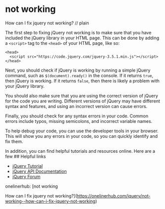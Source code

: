 # not working

How can I fix jquery not working?
// plain

The first step to fixing jQuery not working is to make sure that you have included the jQuery library in your HTML page. This can be done by adding a `<script>` tag to the `<head>` of your HTML page, like so:

```
<head>
  <script src="https://code.jquery.com/jquery-3.5.1.min.js"></script>
</head>
```

Next, you should check if jQuery is working by running a simple jQuery command, such as `$(document).ready()` in the console. If it returns `true`, then jQuery is working. If it returns `false`, then there is likely a problem with your jQuery library.

You should also make sure that you are using the correct version of jQuery for the code you are writing. Different versions of jQuery may have different syntax and features, and using an incorrect version can cause errors.

Finally, you should check for any syntax errors in your code. Common errors include typos, missing semicolons, and incorrect variable names.

To help debug your code, you can use the developer tools in your browser. This will show you any errors in your code, so you can quickly identify and fix them.

In addition, you can find helpful tutorials and resources online. Here are a few ## Helpful links

- [jQuery Tutorial](https://www.w3schools.com/jquery/)
- [jQuery API Documentation](https://api.jquery.com/)
- [jQuery Forum](https://forum.jquery.com/)

onelinerhub: [not working

How can I fix jquery not working?](https://onelinerhub.com/jquery/not-working--how-can-i-fix-jquery-not-working)